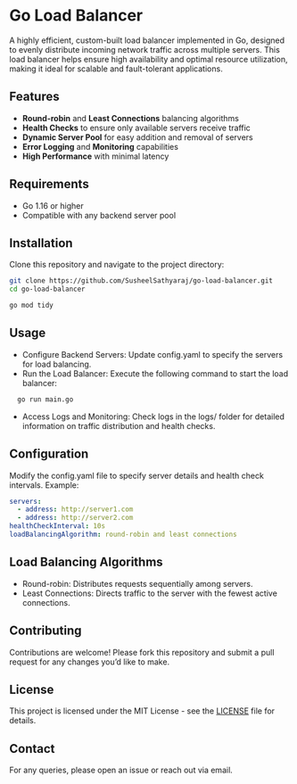 # Go Load Balancer

A highly efficient, custom-built load balancer implemented in Go, designed to evenly distribute incoming network traffic across multiple servers. This load balancer helps ensure high availability and optimal resource utilization, making it ideal for scalable and fault-tolerant applications.

## Features

- **Round-robin** and **Least Connections** balancing algorithms
- **Health Checks** to ensure only available servers receive traffic
- **Dynamic Server Pool** for easy addition and removal of servers
- **Error Logging** and **Monitoring** capabilities
- **High Performance** with minimal latency

## Requirements

- Go 1.16 or higher
- Compatible with any backend server pool

## Installation

Clone this repository and navigate to the project directory:

```bash
git clone https://github.com/SusheelSathyaraj/go-load-balancer.git
cd go-load-balancer

go mod tidy
```

## Usage

- Configure Backend Servers: Update config.yaml to specify the servers for load balancing.
- Run the Load Balancer: Execute the following command to start the load balancer:

```bash
  go run main.go
```
- Access Logs and Monitoring: Check logs in the logs/ folder for detailed information on traffic distribution and health checks.

## Configuration

Modify the config.yaml file to specify server details and health check intervals. Example:

```yaml
servers:
  - address: http://server1.com
  - address: http://server2.com
healthCheckInterval: 10s
loadBalancingAlgorithm: round-robin and least connections
```

## Load Balancing Algorithms

- Round-robin: Distributes requests sequentially among servers.
- Least Connections: Directs traffic to the server with the fewest active connections.

## Contributing

Contributions are welcome! Please fork this repository and submit a pull request for any changes you’d like to make.

## License

This project is licensed under the MIT License - see the [LICENSE](LICENSE) file for details.

## Contact

For any queries, please open an issue or reach out via email.
